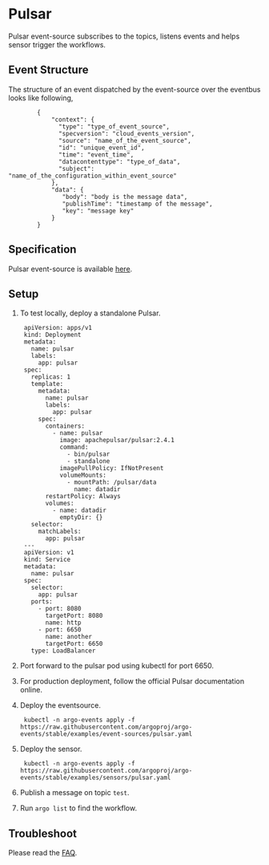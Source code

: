 # Pulsar

Pulsar event-source subscribes to the topics, listens events and helps sensor trigger the workflows.

## Event Structure

The structure of an event dispatched by the event-source over the eventbus looks like following,

            {
                "context": {
                  "type": "type_of_event_source",
                  "specversion": "cloud_events_version",
                  "source": "name_of_the_event_source",
                  "id": "unique_event_id",
                  "time": "event_time",
                  "datacontenttype": "type_of_data",
                  "subject": "name_of_the_configuration_within_event_source"
                },
                "data": {
                   "body": "body is the message data",
                   "publishTime": "timestamp of the message",
                   "key": "message key"
                }
            }

## Specification

Pulsar event-source is available [here](https://github.com/argoproj/argo-events/blob/master/api/event-source.md#pulsareventsource).

## Setup

1. To test locally, deploy a standalone Pulsar.

        apiVersion: apps/v1
        kind: Deployment
        metadata:
          name: pulsar
          labels:
            app: pulsar
        spec:
          replicas: 1
          template:
            metadata:
              name: pulsar
              labels:
                app: pulsar
            spec:
              containers:
                - name: pulsar
                  image: apachepulsar/pulsar:2.4.1
                  command:
                    - bin/pulsar
                    - standalone
                  imagePullPolicy: IfNotPresent
                  volumeMounts:
                    - mountPath: /pulsar/data
                      name: datadir
              restartPolicy: Always
              volumes:
                - name: datadir
                  emptyDir: {}
          selector:
            matchLabels:
              app: pulsar
        ---
        apiVersion: v1
        kind: Service
        metadata:
          name: pulsar
        spec:
          selector:
            app: pulsar
          ports:
            - port: 8080
              targetPort: 8080
              name: http
            - port: 6650
              name: another
              targetPort: 6650
          type: LoadBalancer

1. Port forward to the pulsar pod using kubectl for port 6650.

1. For production deployment, follow the official Pulsar documentation online.

1. Deploy the eventsource.

        kubectl -n argo-events apply -f https://raw.githubusercontent.com/argoproj/argo-events/stable/examples/event-sources/pulsar.yaml

1. Deploy the sensor.

        kubectl -n argo-events apply -f https://raw.githubusercontent.com/argoproj/argo-events/stable/examples/sensors/pulsar.yaml

1. Publish a message on topic `test`.

1. Run `argo list` to find the workflow.

## Troubleshoot

Please read the [FAQ](https://argoproj.github.io/argo-events/FAQ/).
